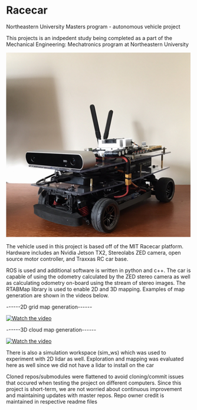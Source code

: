# Racecar
Northeastern University Masters program - autonomous vehicle project

This projects is an indpedent study being completed as a part of the Mechanical Engineering: Mechatronics program at Northeastern University


<img src="https://github.com/chris-wei-17/Code-Samples/blob/master/Racecar/Images/car.jpg" height="500" width="500">


The vehicle used in this project is based off of the MIT Racecar platform.  Hardware includes an Nvidia Jetson TX2, Stereolabs ZED camera, open source motor controller, and Traxxas RC car base.

ROS is used and additional software is written in python and c++.  The car is capable of using the odometry calculated by the ZED stereo camera as well as calculating odometry on-board using the stream of stereo images. The RTABMap library is used to enable 2D and 3D mapping.  Examples of map generation are shown in the videos below.

  
------2D grid map generation------

[![Watch the video](https://img.youtube.com/vi/uT_HKJX0hqE/0.jpg)](https://youtu.be/uT_HKJX0hqE)
 

------3D cloud map generation------

[![Watch the video](https://img.youtube.com/vi/kwg5O1kBDN8/0.jpg)](https://youtu.be/kwg5O1kBDN8)


There is also a simulation workspace (sim_ws) which was used to experiment with 2D lidar as well.  Exploration and mapping was evaluated here as well since we did not have a lidar to install on the car
  
Cloned repos/submodules were flattened to avoid cloning/commit issues that occured when testing the project on different computers.  Since this project is short-term, we are not worried about continuous improvement and maintaining updates with master repos.  Repo owner credit is maintained in respective readme files
